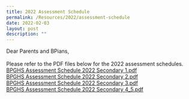 ```yaml
---
title: 2022 Assessment Schedule
permalink: /Resources/2022/assessment-schedule
date: 2022-02-03
layout: post
description: ""
---
```

<p>Dear Parents and BPians,<br /><br />Please refer to the PDF files below for the 2022 assessment schedules.<br /><a href="https://www-bpghs-moe-edu-sg-admin.cwp.sg/qql/slot/u148/BPGHS%202022/Announcements%20&amp;%20Updates/BPGHS%20Assessment%20%20Schedule%202022%20Secondary%201.pdf">BPGHS Assessment Schedule 2022 Secondary 1.pdf</a><br /><a href="https://www-bpghs-moe-edu-sg-admin.cwp.sg/qql/slot/u148/BPGHS%202022/Announcements%20&amp;%20Updates/BPGHS%20Assessment%20%20Schedule%202022%20Secondary%202.pdf">BPGHS Assessment Schedule 2022 Secondary 2.pdf</a><br /><a href="https://www-bpghs-moe-edu-sg-admin.cwp.sg/qql/slot/u148/BPGHS%202022/Announcements%20&amp;%20Updates/BPGHS%20Assessment%20%20Schedule%202022%20Secondary%203.pdf">BPGHS Assessment Schedule 2022 Secondary 3.pdf</a><br /><a href="https://www-bpghs-moe-edu-sg-admin.cwp.sg/qql/slot/u148/BPGHS%202022/Announcements%20&amp;%20Updates/BPGHS%20Assessment%20Schedule%202022%20Sec%204_5.pdf" target="_blank" rel="noopener">BPGHS Assessment Schedule 2022 Secondary 4_5.pdf</a></p>